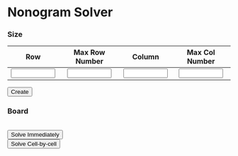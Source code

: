 <script src="./solver.js"></script>
<script src="./board.js"></script>
<link rel="stylesheet" href="./style.css" />

# Nonogram Solver

### Size

|                    Row                     |                 Max Row Number                 |                   Column                   |                 Max Col Number                 |
| :----------------------------------------: | :--------------------------------------------: | :----------------------------------------: | :--------------------------------------------: |
| <input id="num_row" style="width:100px" /> | <input id="num_row_max" style="width:100px" /> | <input id="num_col" style="width:100px" /> | <input id="num_col_max" style="width:100px" /> |

<button id="create" onclick="create_board()">Create</button>

### Board

<table id="game_board"></table>
<button id="solve_i" onclick="solve_board(show)">Solve Immediately</button><br /><button id="solve_v" onclick="solve_board(visualize)">Solve Cell-by-cell</button>

